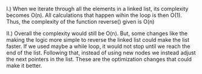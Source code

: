 I.) When we iterate through all the elements in a linked list, its complexity becomes O(n). All calculations that happen wihin the loop is then O(1). Thus, the complexity of the function reverse() given is O(n)

II.) Overall the complexity would still be O(n). But, some changes like the making the logic more simple to reverse the linked list could make the list faster. If we used maybe a while loop, it would not stop until we reach the end of the list. Following that, instead of using new nodes we instead adjust the next pointers in the list. These are the optimization changes that could make it better.